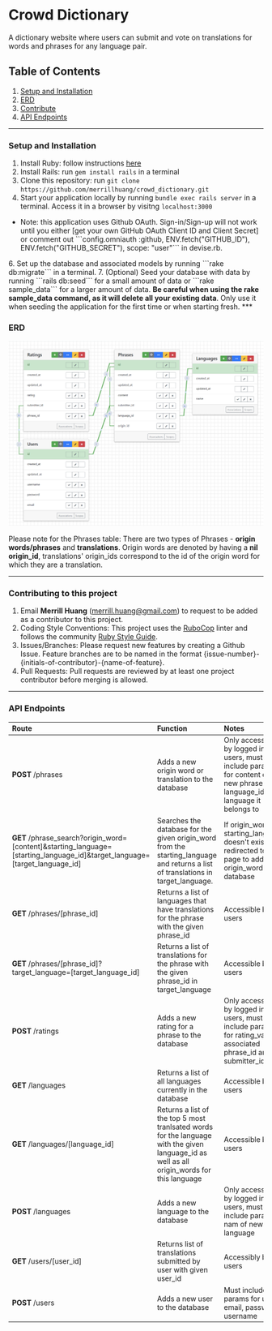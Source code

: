 # Crowd Dictionary

<p>A dictionary website where users can submit and vote on translations for words and phrases for any language pair.</p>

## Table of Contents
1.   [Setup and Installation](#setup)
2.   [ERD](#erd)
3.   [Contribute](#contribute)
4.   [API Endpoints](#api)

***

### Setup and Installation <a name="setup"></a>

1.    Install Ruby: follow instructions [here](https://www.ruby-lang.org/en/documentation/installation/)
2.    Install Rails: 
    run ```gem install rails``` in a terminal
3.    Clone this repository: run ```git clone https://github.com/merrillhuang/crowd_dictionary.git```
4.    Start your application locally by running ```bundle exec rails server``` in a terminal. Access it in a browser by visitng ```localhost:3000```
  <ul>
      <li>Note: this application uses Github OAuth. Sign-in/Sign-up will not work until you either [get your own GitHub OAuth Client ID and Client Secret] or comment out ```config.omniauth :github, ENV.fetch("GITHUB_ID"), ENV.fetch("GITHUB_SECRET"), scope: "user"``` in devise.rb.
      </li>
  </ul>
6.    Set up the database and associated models by running ```rake db:migrate``` in a terminal.
7.    (Optional) Seed your database with data by running ```rails db:seed``` for a small amount of data or ```rake sample_data``` for a larger amount of data. <strong>Be careful when using the rake sample_data command, as it will delete all your existing data</strong>. Only use it when seeding the application for the first time or when starting fresh.
***

### ERD <a name="erd"></a>

![ERD for the tables for this project](app/assets/images/crowd-dictionary-ERD.png)

<p>Please note for the Phrases table: There are two types of Phrases - <strong>origin words/phrases</strong> and <strong>translations</strong>. Origin words are denoted by having a <strong>nil origin_id</strong>, translations' origin_ids correspond to the id of the origin word for which they are a translation. </p>

***

### Contributing to this project <a name="contribute"></a>
1.    Email <strong>Merrill Huang</strong> (merrill.huang@gmail.com) to request to be added as a contributor to this project.
2.    Coding Style Conventions: This project uses the [RuboCop](https://rubocop.org/) linter and follows the community [Ruby Style Guide](https://rubystyle.guide/).
3.    Issues/Branches: Please request new features by creating a Github Issue. Feature branches are to be named in the format {issue-number}-{initials-of-contributor}-{name-of-feature}.
4.    Pull Requests: Pull requests are reviewed by at least one project contributor before merging is allowed.

***

### API Endpoints <a name="api"></a>

| Route | Function | Notes |
| :----- | :----- | :----- |
| <strong>POST</strong> /phrases | Adds a new origin word or translation to the database | Only accessible by logged in users, must include params for content of new phrase and language_id of language it belongs to |
| <strong>GET</strong> /phrase_search?origin_word=[content]&starting_language=[starting_language_id]&target_language=[target_language_id] | Searches the database for the given origin_word from the starting_language and returns a list of translations in target_language. | If origin_word for starting_language doesn't exist, redirected to page to add origin_word to database |
| <strong>GET</strong> /phrases/[phrase_id] | Returns a list of languages that have translations for the phrase with the given phrase_id | Accessible by all users |
| <strong>GET</strong> /phrases/[phrase_id]?target_language=[target_language_id] | Returns a list of translations for the phrase with the given phrase_id in target_language | Accessible by all users |
| <strong>POST</strong> /ratings | Adds a new rating for a phrase to the database | Only accessible by logged in users, must include params for rating_val and associated phrase_id and submitter_id |
| <strong>GET</strong> /languages | Returns a list of all languages currently in the database | Accessible by all users |
| <strong>GET</strong> /languages/[language_id] | Returns a list of the top 5 most tranlsated words for the language with the given language_id as well as all origin_words for this language | Accessible by all users |
| <strong>POST</strong> /languages | Adds a new language to the database | Only accessible by logged in users, must include param for nam of new language |
| <strong>GET</strong> /users/[user_id] | Returns list of translations submitted by user with given user_id | Accessibly by all users |
| <strong>POST</strong> /users | Adds a new user to the database | Must include params for user's email, password, username |
